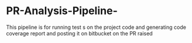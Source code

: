 # PR-Analysis-Pipeline-
This pipeline is for running test s on the project code and generating code coverage report and posting it on bitbucket on the PR raised
